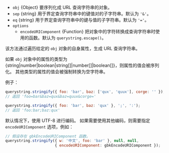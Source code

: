 <!-- YAML
added: v0.1.25
-->

* `obj` {Object} 要序列化成 URL 查询字符串的对象。
* `sep` {string} 用于界定查询字符串中的键值对的子字符串。默认为 `'&'`。
* `eq` {string} 用于界定查询字符串中的键与值的子字符串。默认为 `'='`。
* `options`
  * `encodeURIComponent` {Function} 把对象中的字符转换成查询字符串时使用的函数。默认为 `querystring.escape()`。

该方法通过遍历给定的 `obj` 对象的自身属性，生成 URL 查询字符串。

如果 `obj` 对象中的属性的类型为 {string|number|boolean|string[]|number[]|boolean[]}，则属性的值会被序列化。
其他类型的属性的值会被强制转换为空字符串。

例子：

```js
querystring.stringify({ foo: 'bar', baz: ['qux', 'quux'], corge: '' });
// 返回 'foo=bar&baz=qux&baz=quux&corge='

querystring.stringify({ foo: 'bar', baz: 'qux' }, ';', ':');
// 返回 'foo:bar;baz:qux'
```

默认情况下，使用 UTF-8 进行编码。
如果需要使用其他编码，则需要指定 `encodeURIComponent` 选项，例如：

```js
// 假设存在 gbkEncodeURIComponent 函数。
querystring.stringify({ w: '中文', foo: 'bar' }, null, null,
                      { encodeURIComponent: gbkEncodeURIComponent });
```

